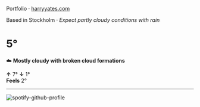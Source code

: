 Portfolio · [harryyates.com](https://harryyates.com)

<!-- WEATHER_START -->
Based in Stockholm · *Expect partly cloudy conditions with rain*

# 5°
☁️ **Mostly cloudy with broken cloud formations**

**↑** 7° **↓** 1°  
**Feels** 2°

---
<!-- WEATHER_END -->

<p align="left">
  <a>
    <img src="https://spotify-github-profile.kittinanx.com/api/view?uid=bigbello&cover_image=true&theme=natemoo-re&show_offline=true&background_color=121212&interchange=false&bar_color=53b14f&bar_color_cover=false" alt="spotify-github-profile">
  </a>
</p>
